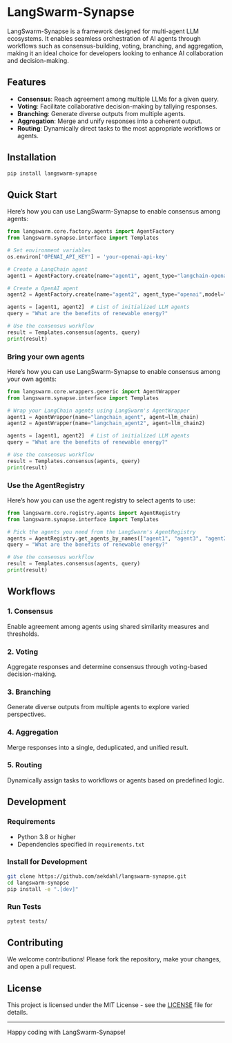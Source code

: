 # LangSwarm-Synapse

LangSwarm-Synapse is a framework designed for multi-agent LLM ecosystems. It enables seamless orchestration of AI agents through workflows such as consensus-building, voting, branching, and aggregation, making it an ideal choice for developers looking to enhance AI collaboration and decision-making.

## Features

- **Consensus**: Reach agreement among multiple LLMs for a given query.
- **Voting**: Facilitate collaborative decision-making by tallying responses.
- **Branching**: Generate diverse outputs from multiple agents.
- **Aggregation**: Merge and unify responses into a coherent output.
- **Routing**: Dynamically direct tasks to the most appropriate workflows or agents.

## Installation

```bash
pip install langswarm-synapse
```

## Quick Start

Here’s how you can use LangSwarm-Synapse to enable consensus among agents:

```python
from langswarm.core.factory.agents import AgentFactory
from langswarm.synapse.interface import Templates

# Set environment variables
os.environ['OPENAI_API_KEY'] = 'your-openai-api-key'

# Create a LangChain agent
agent1 = AgentFactory.create(name="agent1", agent_type="langchain-openai",model="gpt-4")

# Create a OpenAI agent
agent2 = AgentFactory.create(name="agent2", agent_type="openai",model="gpt-4")

agents = [agent1, agent2]  # List of initialized LLM agents
query = "What are the benefits of renewable energy?"

# Use the consensus workflow
result = Templates.consensus(agents, query)
print(result)
```

### Bring your own agents

Here’s how you can use LangSwarm-Synapse to enable consensus among your own agents:

```python
from langswarm.core.wrappers.generic import AgentWrapper
from langswarm.synapse.interface import Templates

# Wrap your LangChain agents using LangSwarm's AgentWrapper
agent1 = AgentWrapper(name="langchain_agent", agent=llm_chain)
agent2 = AgentWrapper(name="langchain_agent2", agent=llm_chain2)

agents = [agent1, agent2]  # List of initialized LLM agents
query = "What are the benefits of renewable energy?"

# Use the consensus workflow
result = Templates.consensus(agents, query)
print(result)
```

### Use the AgentRegistry

Here’s how you can use the agent registry to select agents to use:

```python
from langswarm.core.registry.agents import AgentRegistry
from langswarm.synapse.interface import Templates

# Pick the agents you need from the LangSwarm's AgentRegistry
agents = AgentRegistry.get_agents_by_names(["agent1", "agent3", "agent2"])
query = "What are the benefits of renewable energy?"

# Use the consensus workflow
result = Templates.consensus(agents, query)
print(result)
```

## Workflows

### 1. Consensus
Enable agreement among agents using shared similarity measures and thresholds.

### 2. Voting
Aggregate responses and determine consensus through voting-based decision-making.

### 3. Branching
Generate diverse outputs from multiple agents to explore varied perspectives.

### 4. Aggregation
Merge responses into a single, deduplicated, and unified result.

### 5. Routing
Dynamically assign tasks to workflows or agents based on predefined logic.

## Development

### Requirements
- Python 3.8 or higher
- Dependencies specified in `requirements.txt`

### Install for Development

```bash
git clone https://github.com/aekdahl/langswarm-synapse.git
cd langswarm-synapse
pip install -e ".[dev]"
```

### Run Tests

```bash
pytest tests/
```

## Contributing

We welcome contributions! Please fork the repository, make your changes, and open a pull request.

## License

This project is licensed under the MIT License - see the [LICENSE](LICENSE) file for details.

---

Happy coding with LangSwarm-Synapse!

